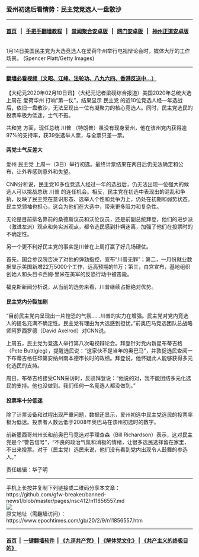 ### 爱州初选后看情势：民主党竞选人一盘散沙
------------------------

#### [首页](https://github.com/gfw-breaker/banned-news1/blob/master/README.md) &nbsp;&nbsp;|&nbsp;&nbsp; [手把手翻墙教程](https://github.com/gfw-breaker/guides/wiki) &nbsp;&nbsp;|&nbsp;&nbsp; [禁闻聚合安卓版](https://github.com/gfw-breaker/bn-android) &nbsp;&nbsp;|&nbsp;&nbsp; [网门安卓版](https://github.com/oGate2/oGate) &nbsp;&nbsp;|&nbsp;&nbsp; [神州正道安卓版](https://github.com/SzzdOgate/update) 



<div><img alt="" class="aligncenter wp-post-image" src="https://i.epochtimes.com/assets/uploads/2020/02/GettyImages-1199549192-600x400.jpg"/>
<div class="red16 caption">
 <p>
  1月14日美国民主党为大选竞选人在爱荷华州举行电视辩论会时，媒体大厅的工作场景。 (Spencer Platt/Getty Images)
 </p>
</div>
</div><hr/>

#### [翻墙必看视频（文昭、江峰、法轮功、八九六四、香港反送中...）](https://github.com/gfw-breaker/banned-news1/blob/master/pages/link3.md)

<div><p>
 【大纪元2020年02月10日讯】（大纪元记者梁砚综合报道）美国2020年总统大选上周在
 <ok href="https://www.epochtimes.com/gb/tag/%E7%88%B1%E8%8D%B7%E5%8D%8E%E5%B7%9E.html">
  爱荷华州
 </ok>
 打响“第一仗”，结果显示
 <ok href="https://www.epochtimes.com/gb/tag/%E6%B0%91%E4%B8%BB%E5%85%9A.html">
  民主党
 </ok>
 的近10位竞选人经一年选战后，依旧一盘散沙，无法呈现出一位有凝聚力的核心竞选人。同时，民主党选民的投票率极为低迷，士气不振。
</p>
<p>
 <ok href="https://www.epochtimes.com/gb/tag/%E5%85%B1%E5%92%8C%E5%85%9A.html">
  共和党
 </ok>
 方面，现任总统
 <ok href="https://www.epochtimes.com/gb/tag/%E5%B7%9D%E6%99%AE.html">
  川普
 </ok>
 （特朗普）虽没有现身爱州，他在该州党内获得逾97%的支持率，获39张选举人票，与全票只差一票。
</p>
<h4>
 两党士气反差大
</h4>
<p>
 爱州
 <ok href="https://www.epochtimes.com/gb/tag/%E6%B0%91%E4%B8%BB%E5%85%9A.html">
  民主党
 </ok>
 上周一（3日）举行初选。最终计票结果在两日后仍无法确定和公布，让外界感到意外和失望。
</p>
<p>
 CNN分析说，民主党10多位竞选人经过一年的选战后，仍无法出现一位强大的候选人可以挑战总统
 <ok href="https://www.epochtimes.com/gb/tag/%E5%B7%9D%E6%99%AE.html">
  川普
 </ok>
 的连任机会。相反，民主党在初选中表现出的混乱和争执，反映了民主党在意识形态、选举人个性和竞争力上，仍处在初期和弱势状态。民主党领袖也担心，这会为他们在大选中，带来更多阻力和复杂性。
</p>
<p>
 无论是目前排名靠前的桑德斯议员和沃伦议员，还是前副总统拜登，他们的进步派（激进左派）观点和务实派观点，都令选民感到扑朔迷离，加强了他们在投票时的不确定性。
</p>
<p>
 另一个更不利好民主党的事实是川普在上周打赢了好几场硬仗。
</p>
<p>
 首先，国会参议院否决了对他的弹劾指控，宣布“川普无罪”；第二，一月份就业数据显示美国新增22万5000个工作，远高预期的11万；第三，白宫宣布，基地组织创始人和头目卡西姆·里米在美军的反恐行动中被击毙。
</p>
<p>
 福克斯新闻分析说，从当前的选势来看，川普继续占据绝对优势。
</p>
<h4>
 民主党内分裂加剧
</h4>
<p>
 “目前民主党内呈现出一片惶恐的气氛……川普的实力在增强。民主党对党内竞选人的提名充满不确定性。民主党有理由为大选感到担忧。”前奥巴马竞选团队总战略师阿罗西罗德（David Axelrod）对CNN说。
</p>
<p>
 上周五，民主党为竞选人举行第八次电视辩论会。拜登针对党内新星布蒂吉格（Pete Buttigieg），提醒选民说：“这家伙不是当年的奥巴马”，并敦促选民查阅一下布蒂吉格任印第安纳州南本德市长时的政绩。拜登说，他怀疑此人能够获得多元化选民的支持。
</p>
<p>
 周日，布蒂吉格接受CNN采访时，反驳拜登说：“他说的对，我不能团结多元化选民的支持。他也没做到。我们任何一名竞选人都没做到。”
</p>
<h4>
 投票率十分低迷
</h4>
<p>
 除了计票设备和过程出现严重问题，数据还显示，爱州初选中民主党选民的投票率极为低迷。投票者人数远低于2008年奥巴马在该州初选时的数字。
</p>
<p>
 前新墨西哥州州长和前奥巴马竞选对手理查森（Bill Richardson）表示，这对民主党是个“警告信号”，“不良的政治气氛和消极的情绪，让很多选民选择留在家里，不出来投票。对于（民主党）选民来说，他们没有看到党内出现令人鼓舞的参选人。”
</p>
<p>
 责任编辑：华子明
</p>
</div>
<hr/>
手机上长按并复制下列链接或二维码分享本文章：<br/>
https://github.com/gfw-breaker/banned-news1/blob/master/pages/nsc412/n11856557.md <br/>
<a href='https://github.com/gfw-breaker/banned-news1/blob/master/pages/nsc412/n11856557.md'><img src='https://github.com/gfw-breaker/banned-news1/blob/master/pages/nsc412/n11856557.md.png'/></a> <br/>
原文地址（需翻墙访问）：https://www.epochtimes.com/gb/20/2/9/n11856557.htm


------------------------
#### [首页](https://github.com/gfw-breaker/banned-news1/blob/master/README.md) &nbsp;|&nbsp; [一键翻墙软件](https://github.com/gfw-breaker/nogfw/blob/master/README.md) &nbsp;| [《九评共产党》](https://github.com/gfw-breaker/9ping.md/blob/master/README.md#九评之一评共产党是什么) | [《解体党文化》](https://github.com/gfw-breaker/jtdwh.md/blob/master/README.md) | [《共产主义的终极目的》](https://github.com/gfw-breaker/gczydzjmd.md/blob/master/README.md)


<img src='http://gfw-breaker.win/banned-news/pages/nsc412/n11856557.md' width='0px' height='0px'/>